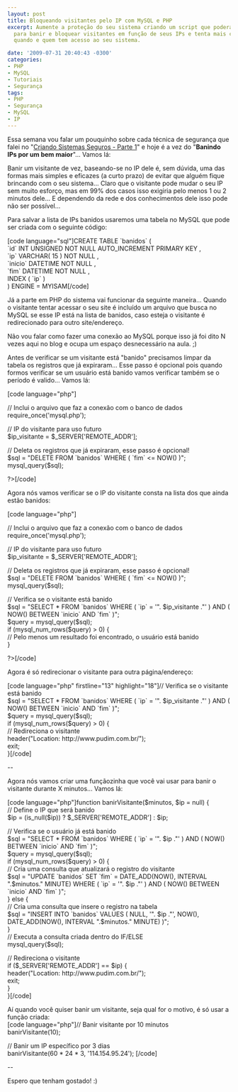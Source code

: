 ```yaml
---
layout: post
title: Bloqueando visitantes pelo IP com MySQL e PHP
excerpt: Aumente a proteção do seu sistema criando um script que poderá ser usado
  para banir e bloquear visitantes em função de seus IPs e tenta mais controle sobre
  quando e quem tem acesso ao seu sistema.

date: '2009-07-31 20:40:43 -0300'
categories:
- PHP
- MySQL
- Tutoriais
- Segurança
tags:
- PHP
- Segurança
- MySQL
- IP
---
```

<p>Essa semana vou falar um pouquinho sobre cada técnica de segurança que falei no "<a href="http://blog.thiagobelem.net/mysql/criando-sistemas-seguros-parte-1/" target="blank">Criando Sistemas Seguros - Parte 1</a>" e hoje é a vez do "<strong>Banindo IPs por um bem maior</strong>"... Vamos lá:</p>
<p>Banir um visitante de vez, baseando-se no IP dele é, sem dúvida, uma das formas mais simples e eficazes (a curto prazo) de evitar que alguém fique brincando com o seu sistema... Claro que o visitante pode mudar o seu IP sem muito esforço, mas em 99% dos casos isso exigiria pelo menos 1 ou 2 minutos dele... E dependendo da rede e dos conhecimentos dele isso pode não ser possível...</p>
<p>Para salvar a lista de IPs banidos usaremos uma tabela no MySQL que pode ser criada com o seguinte código:</p>
<p>[code language="sql"]CREATE TABLE `banidos` (<br />
	`id` INT UNSIGNED NOT NULL AUTO_INCREMENT PRIMARY KEY ,<br />
	`ip` VARCHAR( 15 ) NOT NULL ,<br />
	`inicio` DATETIME NOT NULL ,<br />
	`fim` DATETIME NOT NULL ,<br />
	INDEX ( `ip` )<br />
) ENGINE = MYISAM[/code]</p>
<p>Já a parte em PHP do sistema vai funcionar da seguinte maneira... Quando o visitante tentar acessar o seu site é incluído um arquivo que busca no MySQL se esse IP está na lista de banidos, caso esteja o visitante é redirecionado para outro site/endereço.</p>
<p>Não vou falar como fazer uma conexão ao MySQL porque isso já foi dito N vezes aqui no blog e ocupa um espaço desnecessário na aula. ;)</p>
<p>Antes de verificar se um visitante está "banido" precisamos limpar da tabela os registros que já expiraram... Esse passo é opcional pois quando formos verificar se um usuário está banido vamos verificar também se o período é valido... Vamos lá:</p>
<p>[code language="php"]<?php</p>
<p>// Inclui o arquivo que faz a conexão com o banco de dados<br />
require_once('mysql.php');</p>
<p>// IP do visitante para uso futuro<br />
$ip_visitante = $_SERVER['REMOTE_ADDR'];</p>
<p>// Deleta os registros que já expiraram, esse passo é opcional!<br />
$sql = "DELETE FROM `banidos` WHERE ( `fim` <= NOW() )";<br />
mysql_query($sql);</p>
<p>?>[/code]</p>
<p>Agora nós vamos verificar se o IP do visitante consta na lista dos que ainda estão banidos:</p>
<p>[code language="php"]<?php</p>
<p>// Inclui o arquivo que faz a conexão com o banco de dados<br />
require_once('mysql.php');</p>
<p>// IP do visitante para uso futuro<br />
$ip_visitante = $_SERVER['REMOTE_ADDR'];</p>
<p>// Deleta os registros que já expiraram, esse passo é opcional!<br />
$sql = "DELETE FROM `banidos` WHERE ( `fim` <= NOW() )";<br />
mysql_query($sql);</p>
<p>// Verifica se o visitante está banido<br />
$sql = "SELECT * FROM `banidos` WHERE ( `ip` = '". $ip_visitante ."' ) AND ( NOW() BETWEEN `inicio` AND `fim` )";<br />
$query = mysql_query($sql);<br />
if (mysql_num_rows($query) > 0) {<br />
	// Pelo menos um resultado foi encontrado, o usuário está banido<br />
}</p>
<p>?>[/code]</p>
<p>Agora é só redirecionar o visitante para outra página/endereço:</p>
<p>[code language="php" firstline="13" highlight="18"]// Verifica se o visitante está banido<br />
$sql = "SELECT * FROM `banidos` WHERE ( `ip` = '". $ip_visitante ."' ) AND ( NOW() BETWEEN `inicio` AND `fim` )";<br />
$query = mysql_query($sql);<br />
if (mysql_num_rows($query) > 0) {<br />
	// Redireciona o visitante<br />
	header("Location: http://www.pudim.com.br/");<br />
	exit;<br />
}[/code]</p>
<p>--</p>
<p>Agora nós vamos criar uma funçãozinha que você vai usar para banir o visitante durante X minutos... Vamos lá:</p>
<p>[code language="php"]function banirVisitante($minutos, $ip = null) {<br />
	// Define o IP que será banido<br />
	$ip = (is_null($ip)) ? $_SERVER['REMOTE_ADDR'] : $ip;</p>
<p>	// Verifica se o usuário já está banido<br />
	$sql = "SELECT * FROM `banidos` WHERE ( `ip` = '". $ip ."' ) AND ( NOW() BETWEEN `inicio` AND `fim` )";<br />
	$query = mysql_query($sql);<br />
	if (mysql_num_rows($query) > 0) {<br />
		// Cria uma consulta que atualizará o registro do visitante<br />
		$sql = "UPDATE `banidos` SET `fim` = DATE_ADD(NOW(), INTERVAL ".$minutos." MINUTE) WHERE  ( `ip` = '". $ip ."' ) AND ( NOW() BETWEEN `inicio` AND `fim` )";<br />
	} else {<br />
		// Cria uma consulta que insere o registro na tabela<br />
		$sql = "INSERT INTO `banidos` VALUES ( NULL, '". $ip ."', NOW(), DATE_ADD(NOW(), INTERVAL ".$minutos." MINUTE) )";<br />
	}<br />
	// Executa a consulta criada dentro do IF/ELSE<br />
	mysql_query($sql);</p>
<p>	// Redireciona o visitante<br />
	if ($_SERVER['REMOTE_ADDR'] == $ip) {<br />
		header("Location: http://www.pudim.com.br/");<br />
		exit;<br />
	}<br />
}[/code]</p>
<p>Aí quando você quiser banir um visitante, seja qual for o motivo, é só usar a função criada:<br />
[code language="php"]// Banir visitante por 10 minutos<br />
banirVisitante(10);</p>
<p>// Banir um IP específico por 3 dias<br />
banirVisitante(60 * 24 * 3, '114.154.95.24');  [/code]</p>
<p>--</p>
<p>Espero que tenham gostado! :)</p>
